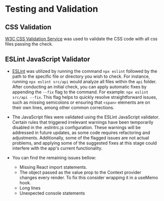 # Testing and Validation

## CSS Validation

[W3C CSS Validation Service](https://jigsaw.w3.org/css-validator/) was used to validate the CSS code with all css files passing the check.


## ESLint JavaScript Validator


- [ESLint](https://eslint.org/) was utilized by running the command `npx eslint` followed by the path to the specific file or directory you wish to check. For instance, running `npx eslint src/api` would analyze all files within the `api` folder. After conducting an initial check, you can apply automatic fixes by appending the `--fix` flag to the command. For example: `npx eslint src/api --fix`. This flag helps to quickly resolve straightforward issues, such as missing semicolons or ensuring that `<span>` elements are on their own lines, among other common corrections.


- The JavaScript files were validated using the ESLint JavaScript validator. Certain rules that triggered irrelevant warnings have been temporarily disabled in the .eslintrc.js configuration. These warnings will be addressed in future updates, as some code requires refactoring and adjustments. Additionally, some of the flagged issues are not actual problems, and applying some of the suggested fixes at this stage could interfere with the app's current functionality.

- You can find the remaining issues bellow:

    - Missing React import statements.
    - The object passed as the value prop to the Context provider changes every render. To fix this consider wrapping it in a useMemo hook.
    - Long lines
    - Unexpected console statements













































